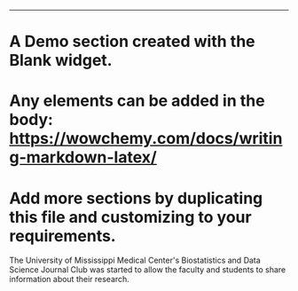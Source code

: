 ---
# A Demo section created with the Blank widget.
# Any elements can be added in the body: https://wowchemy.com/docs/writing-markdown-latex/
# Add more sections by duplicating this file and customizing to your requirements.


The University of Mississippi Medical Center's Biostatistics and Data Science Journal Club was started to allow the faculty and students to share information about their research. 
